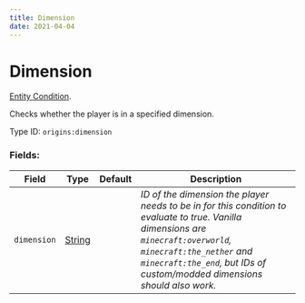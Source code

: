 ```yaml
---
title: Dimension
date: 2021-04-04
---
```

# Dimension

[Entity Condition](../entity_conditions.md).

Checks whether the player is in a specified dimension.

Type ID: `origins:dimension`

### Fields:

Field  | Type | Default | Description
-------|------|---------|-------------
`dimension` | [String](../data_types/string.md) | |  _ID of the dimension the player needs to be in for this condition to evaluate to true. Vanilla dimensions are `minecraft:overworld`, `minecraft:the_nether` and `minecraft:the_end`, but IDs of custom/modded dimensions should also work._

